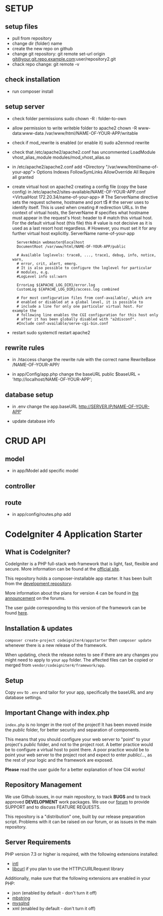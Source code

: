 # SETUP

## setup files
- pull from repository
- change dir (folder) name
- create the new repo on github
- change git repository: git remote set-url origin git@your.git.repo.example.com:user/repository2.git
- chack repo change: git remote -v

## check installation
- run composer install

## setup server
- check folder permissions
  sudo chown -R <user>:<group> folder-to-own

- allow permission to write writeble folder to apache2
  chown -R www-data:www-data /var/www/html/NAME-OF-YOUR-APP/writable 

- check if mod_rewrite is enabled (or enable it)
  sudo a2enmod rewrite

- check that /etc/apache2/apache2.conf has uncommented 
  LoadModule vhost_alias_module modules/mod_vhost_alias.so

- in /etc/apache2/apache2.conf add
  <Directory "/var/www/html/name-of-your-app">
      Options Indexes FollowSymLinks
      AllowOverride All
      Require all granted
  </Directory>

- create virtual host on apache2 creating a config file (copy the base config) in /etc/apache2/sites-available/NAME-OF-YOUR-APP.conf 
  <VirtualHost 172.20.34/name-of-your-app>
        # The ServerName directive sets the request scheme, hostname and port t$
        # the server uses to identify itself. This is used when creating
        # redirection URLs. In the context of virtual hosts, the ServerName
        # specifies what hostname must appear in the request's Host: header to
        # match this virtual host. For the default virtual host (this file) this
        # value is not decisive as it is used as a last resort host regardless.
        # However, you must set it for any further virtual host explicitly.
        ServerName name-of-your-app

        ServerAdmin webmaster@localhost
        DocumentRoot /var/www/html/NAME-OF-YOUR-APP/public

        # Available loglevels: trace8, ..., trace1, debug, info, notice, warn,
        # error, crit, alert, emerg.
        # It is also possible to configure the loglevel for particular
        # modules, e.g.
        #LogLevel info ssl:warn

        ErrorLog ${APACHE_LOG_DIR}/error.log
        CustomLog ${APACHE_LOG_DIR}/access.log combined

        # For most configuration files from conf-available/, which are
        # enabled or disabled at a global level, it is possible to
        # include a line for only one particular virtual host. For example the
        # following line enables the CGI configuration for this host only
        # after it has been globally disabled with "a2disconf".
        #Include conf-available/serve-cgi-bin.conf
  </VirtualHost>

- restart
  sudo systemctl restart apache2

## rewrite rules
- in .htaccess change the rewrite rule with the correct name
  RewriteBase /NAME-OF-YOUR-APP/

- in app/Config/app.php change the baseURL
  public $baseURL = 'http://localhost/NAME-OF-YOUR-APP';
  

## database setup
- in .env change the app.baseURL
  http://SERVER.IP/NAME-OF-YOUR-APP'

- update database info




# CRUD API
## model
- in app/Model add specific model

## controller


## route
- in app/config/routes.php add



# CodeIgniter 4 Application Starter

## What is CodeIgniter?

CodeIgniter is a PHP full-stack web framework that is light, fast, flexible and secure.
More information can be found at the [official site](http://codeigniter.com).

This repository holds a composer-installable app starter.
It has been built from the
[development repository](https://github.com/codeigniter4/CodeIgniter4).

More information about the plans for version 4 can be found in [the announcement](http://forum.codeigniter.com/thread-62615.html) on the forums.

The user guide corresponding to this version of the framework can be found
[here](https://codeigniter4.github.io/userguide/).

## Installation & updates

`composer create-project codeigniter4/appstarter` then `composer update` whenever
there is a new release of the framework.

When updating, check the release notes to see if there are any changes you might need to apply
to your `app` folder. The affected files can be copied or merged from
`vendor/codeigniter4/framework/app`.

## Setup

Copy `env` to `.env` and tailor for your app, specifically the baseURL
and any database settings.

## Important Change with index.php

`index.php` is no longer in the root of the project! It has been moved inside the *public* folder,
for better security and separation of components.

This means that you should configure your web server to "point" to your project's *public* folder, and
not to the project root. A better practice would be to configure a virtual host to point there. A poor practice would be to point your web server to the project root and expect to enter *public/...*, as the rest of your logic and the
framework are exposed.

**Please** read the user guide for a better explanation of how CI4 works!

## Repository Management

We use Github issues, in our main repository, to track **BUGS** and to track approved **DEVELOPMENT** work packages.
We use our [forum](http://forum.codeigniter.com) to provide SUPPORT and to discuss
FEATURE REQUESTS.

This repository is a "distribution" one, built by our release preparation script.
Problems with it can be raised on our forum, or as issues in the main repository.

## Server Requirements

PHP version 7.3 or higher is required, with the following extensions installed:

- [intl](http://php.net/manual/en/intl.requirements.php)
- [libcurl](http://php.net/manual/en/curl.requirements.php) if you plan to use the HTTP\CURLRequest library

Additionally, make sure that the following extensions are enabled in your PHP:

- json (enabled by default - don't turn it off)
- [mbstring](http://php.net/manual/en/mbstring.installation.php)
- [mysqlnd](http://php.net/manual/en/mysqlnd.install.php)
- xml (enabled by default - don't turn it off)

